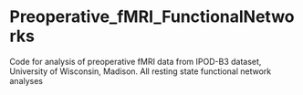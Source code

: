 # Preoperative_fMRI_FunctionalNetworks
Code for analysis of preoperative fMRI data from IPOD-B3 dataset, University of Wisconsin, Madison. All resting state functional network analyses
